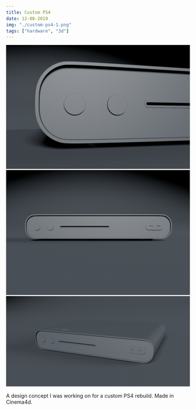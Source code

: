```yaml
---
title: Custom PS4
date: 12-08-2019
img: "./custom-ps4-1.png"
tags: ["hardware", "3d"]
---
```


![](./custom-ps4-1.png)
![](./custom-ps4-2.png)
![](./custom-ps4-3.png)

A design concept I was working on for a custom PS4 rebuild. Made in Cinema4d.
